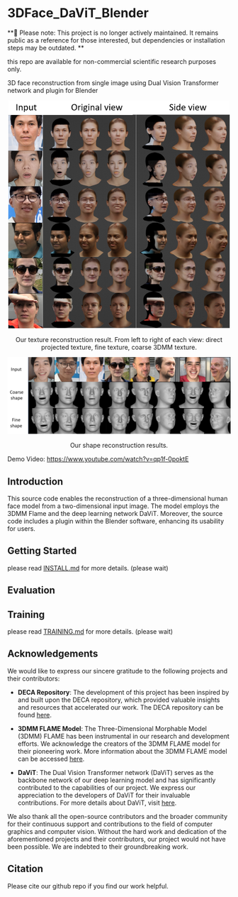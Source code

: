 # 3DFace_DaViT_Blender

**📌 Please note: This project is no longer actively maintained. It remains public as a reference for those interested, but dependencies or installation steps may be outdated.
**

this repo are available for non-commercial scientific research purposes only.

3D face reconstruction from single image using Dual Vision Transformer network and plugin for Blender

<p align="center"> 
<img src="images/texture_result.png" width="500">
</p>
<p align="center">Our texture reconstruction result. From left to right of each view: direct projected texture, fine texture, coarse 3DMM texture.<p align="center">

<p align="center"> 
<img src="images/shape_result.png" width="800">
</p>
<p align="center">Our shape reconstruction results.<p align="center">

Demo Video: https://www.youtube.com/watch?v=qp1f-0poktE

## Introduction

This source code enables the reconstruction of a three-dimensional human face model from a two-dimensional input image. The model employs the 3DMM Flame and the deep learning network DaViT. Moreover, the source code includes a plugin within the Blender software, enhancing its usability for users.

## Getting Started

please read [INSTALL.md](ReadMe/INSTALL.md) for more details. (please wait)

## Evaluation


## Training

please read [TRAINING.md](ReadMe/TRAINING.md) for more details. (please wait)

## Acknowledgements

We would like to express our sincere gratitude to the following projects and their contributors:

- **DECA Repository**: The development of this project has been inspired by and built upon the DECA repository, which provided valuable insights and resources that accelerated our work. The DECA repository can be found [here](https://github.com/yfeng95/DECA).

- **3DMM FLAME Model**: The Three-Dimensional Morphable Model (3DMM) FLAME has been instrumental in our research and development efforts. We acknowledge the creators of the 3DMM FLAME model for their pioneering work. More information about the 3DMM FLAME model can be accessed [here](https://flame.is.tue.mpg.de/).

-  **DaViT**: The Dual Vision Transformer network (DaViT) serves as the backbone network of our deep learning model and has significantly contributed to the capabilities of our project. We express our appreciation to the developers of DaViT for their invaluable contributions. For more details about DaViT, visit [here](https://github.com/dingmyu/davit).


We also thank all the open-source contributors and the broader community for their continuous support and contributions to the field of computer graphics and computer vision. Without the hard work and dedication of the aforementioned projects and their contributors, our project would not have been possible. We are indebted to their groundbreaking work.


## Citation 

Please cite our github repo if you find our work helpful.

